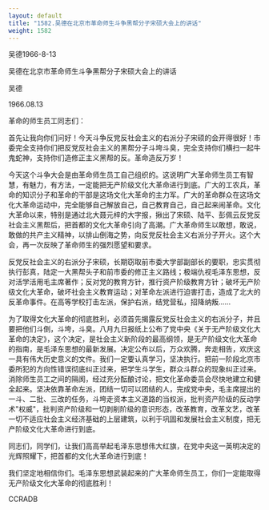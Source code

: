 ```yaml
---
layout: default
title: "1582.吴德在北京市革命师生斗争黑帮分子宋硕大会上的讲话"
weight: 1582
---
```


吴德1966-8-13

吴德在北京市革命师生斗争黑帮分子宋硕大会上的讲话

吴德

1966.08.13

革命的师生员工同志们：

首先让我向你们问好！今天斗争反党反社会主义的右派分子宋硕的会开得很好！市委完全支持你们把反党反社会主义的黑帮分子斗垮斗臭，完全支持你们横扫一起牛鬼蛇神，支持你们造修正主义黑帮的反。革命造反万岁！

今天这个斗争大会是由革命师生员工自己组织的。这说明广大革命师生员工有智慧，有魅力，有方法，一定能把无产阶级文化大革命进行到底。广大的工农兵，革命的知识分子和革命的干部是这场文化大革命的主力军。广大的革命群众在这场文化大革命运动中，完全能够自己解放自己，自己教育自己，自己起来闹革命。文化大革命以来，特别是通过北大聂元梓的大字报，揪出了宋硕、陆平、彭佩云反党反社会主义黑帮后，把首都的文化大革命引向了高潮。广大革命师生以敢想，敢说，敢做的共产主义精神，以排山倒海之势，向反党反社会主义右派分子开火。这个大会，再一次反映了革命师生的强烈愿望和要求。

反党反社会主义的右派分子宋硕，长期窃取前市委大学部副部长的要职，忠实贯彻执行彭真，陆定一大黑帮头子和前市委的修正主义路线；极端仇视毛泽东思想，反对活学活用毛主席著作；反对党的教育方针，推行资产阶级教育方针；破坏无产阶级文化大革命，破坏社会主义教育运动；对革命左派进行迫害打击，造成了北大的反革命事件。在高等学校打击左派，保护右派，结党营私，招降纳叛……

为了取得文化大革命的彻底胜利，必须首先揭露反党反社会主义的右派分子，并且要把他们斗倒，斗垮，斗臭。八月九日报纸上公布了党中央《关于无产阶级文化大革命的决定》，这个决定，是社会主义新阶段的最高纲领，是无产阶级文化大革命的指南，是毛泽东思想的最新发展。决定公布以后，万众欢腾，奔走相告，欢庆这一具有伟大历史意义的文件。我们一定要认真学习，坚决执行。把前一阶段北京市委所犯的方向性错误彻底纠正过来，把学生斗学生，群众斗群众的现象纠正过来。消除师生员工之间的隔阂，经过充分酝酿讨论，把文化革命委员会尽快地建立和健全起来。坚决依靠革命左派，团结一切可以团结的人，完成党中央，毛主席提出的一斗、二批、三改的任务，斗垮走资本主义道路的当权派，批判资产阶级的反动学术"权威"，批判资产阶级和一切剥削阶级的意识形态，改革教育，改革文艺，改革一切不适应社会主义经济基础的上层建筑，以利于巩固和发展社会主义制度，把无产阶级文化大革命进行到底。

同志们，同学们，让我们高高举起毛泽东思想伟大红旗，在党中央这一英明决定的光辉照耀下，把首都的文化大革命进行到底！

我们坚定地相信你们。毛泽东思想武装起来的广大革命师生员工，你们一定能取得无产阶级文化大革命的彻底胜利！

CCRADB

